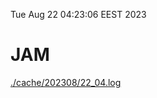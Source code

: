 Tue Aug 22 04:23:06 EEST 2023
# JAM
<a href='./cache/202308/22_04.log'>./cache/202308/22_04.log</a>

